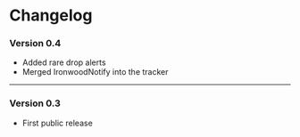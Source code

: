 # Changelog

### Version 0.4
- Added rare drop alerts
- Merged IronwoodNotify into the tracker
---

### Version 0.3
- First public release



